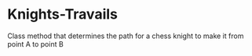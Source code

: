 # Knights-Travails
Class method that determines the path for a chess knight to make it from point A to point B
